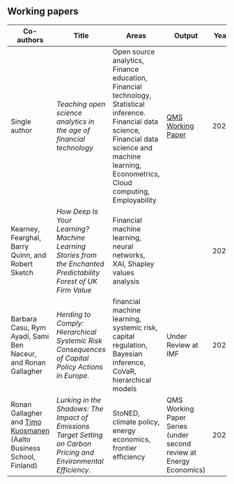 ## Working papers

| Co-authors                                                   | Title                                                        | Areas                                                        | Output                                                      | Year |
| ------------------------------------------------------------ | ------------------------------------------------------------ | ------------------------------------------------------------ | ----------------------------------------------------------- | ---- |
|Single author|*Teaching open science analytics in the age of financial technology*|Open source analytics, Finance education, Financial technology, Statistical inference. Financial data science, Financial data science and machine learning, Econometrics, Cloud computing, Employability|[QMS Working Paper](https://papers.ssrn.com/sol3/papers.cfm?abstract_id=4019430)|2022|
| Kearney, Fearghal, Barry Quinn, and Robert Sketch            | *How Deep Is Your Learning? Machine Learning Stories from the Enchanted Predictability Forest of UK Firm Value* | Financial machine learning, neural networks, XAI, Shapley values analysis |                                                             | 2021 |
| Barbara Casu, Rym Ayadi, Sami Ben Naceur, and Ronan Gallagher | *Herding to Comply: Hierarchical Systemic Risk Consequences of Capital Policy Actions in Europe.* | financial machine learning, systemic risk, capital regulation, Bayesian inference, CoVaR, hierarchical models | Under Review at IMF                                         | 2021 |
| Ronan Gallagher and [Timo Kuosmanen](https://people.aalto.fi/timo.kuosmanen) (Aalto Business School, Finland) | *Lurking in the Shadows: The Impact of Emissions Target Setting on Carbon Pricing and Environmental Efficiency.* | StoNED, climate policy, energy economics, frontier efficiency | QMS Working Paper Series (under second review at Energy Economics) | 2021 |